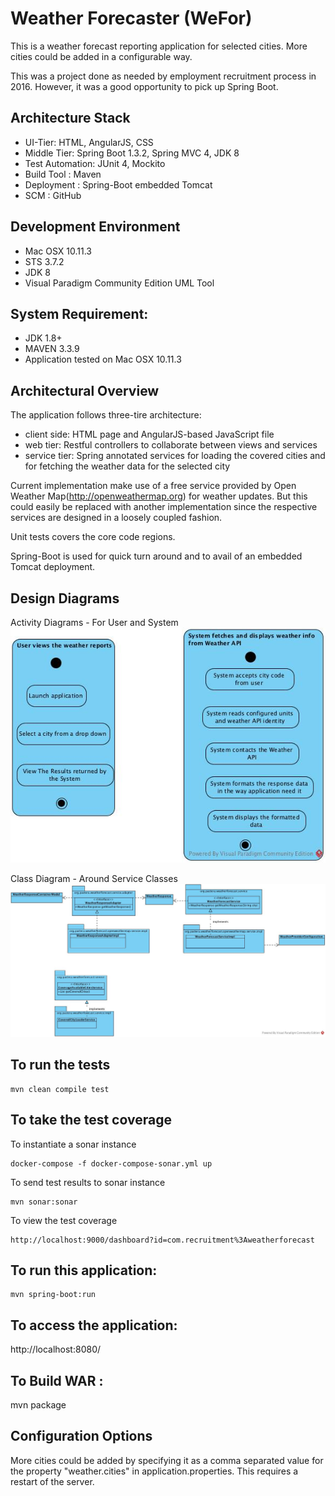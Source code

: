 # Weather Forecaster (WeFor)
This is a weather forecast reporting application for selected cities. More cities could be added in a configurable way.

This was a project done as needed by employment recruitment process in 2016. However, it was a good opportunity to pick up Spring Boot.

Architecture Stack
------------------------------------
* UI-Tier: HTML, AngularJS, CSS
* Middle Tier: Spring Boot 1.3.2, Spring MVC 4, JDK 8
* Test Automation: JUnit 4, Mockito
* Build Tool : Maven
* Deployment : Spring-Boot embedded Tomcat
* SCM : GitHub

Development Environment
------------------------------------
* Mac OSX 10.11.3
* STS 3.7.2
* JDK 8
* Visual Paradigm Community Edition UML Tool

System Requirement:
------------------------------------
* JDK 1.8+  
* MAVEN 3.3.9
* Application tested on Mac OSX 10.11.3  

Architectural Overview
------------------------------------

The application follows three-tire architecture:

* client side: HTML page and AngularJS-based JavaScript file
* web tier: Restful controllers to collaborate between views and services
* service tier: Spring annotated services for loading the covered cities and for fetching the weather data for the selected city

Current implementation make use of a free service provided by Open Weather Map(http://openweathermap.org) for weather updates. But this could easily be replaced with another
implementation since the respective services are designed in a loosely coupled fashion.

Unit tests covers the core code regions.

Spring-Boot is used for quick turn around and to avail of an embedded Tomcat deployment.

Design Diagrams
------------------------------------
Activity Diagrams - For User and System
![Image of Activity Diagram](doc/ActivityDiagramFromUserAndSystem.jpg)

Class Diagram - Around Service Classes
![Image of Class Diagram](doc/ClassDiagramsAroundServiceClasses.jpg)

To run the tests
------------------------------------
```
mvn clean compile test
```

To take the test coverage
------------------------------------
To instantiate a sonar instance

```
docker-compose -f docker-compose-sonar.yml up
```
To send test results to sonar instance

```
mvn sonar:sonar
```
To view the test coverage

```
http://localhost:9000/dashboard?id=com.recruitment%3Aweatherforecast
```

To run this application:
------------------------------------
```
mvn spring-boot:run
```

To access the application:
------------------------------------
http://localhost:8080/

To Build WAR :
------------------------------------
mvn package

Configuration Options
-------------------------
More cities could be added by specifying it as a comma separated value for the property "weather.cities" in application.properties. This requires a restart of the server.
